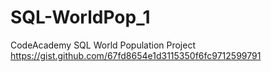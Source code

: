 # SQL-WorldPop_1
CodeAcademy SQL World Population Project
https://gist.github.com/67fd8654e1d3115350f6fc9712599791
